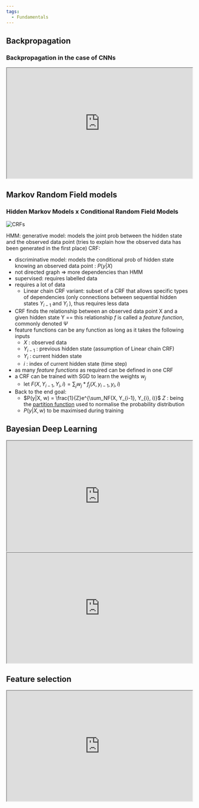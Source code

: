 ```yaml
---
tags:
  - Fundamentals
---
```

## Backpropagation
### Backpropagation in the case of CNNs
<iframe
  src="https://pavisj.medium.com/convolutions-and-backpropagations-46026a8f5d2c"
  style="width:100%; height:300px;"
></iframe>

## Markov Random Field models
### Hidden Markov Models x Conditional Random Field Models
![CRFs](https://www.youtube.com/watch?v=rI3DQS0P2fk)

HMM: generative model: models the joint prob between the hidden state and the observed data point (tries to explain how the observed data has been generated in the first place)
CRF: 
- discriminative model: models the conditional prob of hidden state knowing an observed data point : $P(y|X)$
- not directed graph => more dependencies than HMM
- supervised: requires labelled data
- requires a lot of data
	- Linear chain CRF variant: subset of a CRF that allows specific types of dependencies (only connections between sequential hidden states $Y_{i-1}$ and $Y_i$ ), thus requires less data
- CRF finds the relationship between an observed data point X and a given hidden state Y == this relationship *f* is called a *feature function*, commonly denoted $Ψ$
- feature functions can be any function as long as it takes the following inputs  
	- $X$ : observed data
	- $Y_{i-1}$ : previous hidden state (assumption of Linear chain CRF)
	- $Y_i$ : current hidden state
	- $i$ : index of current hidden state (time step)
- as many *feature functions* as required can be defined in one CRF
- a CRF can be trained with SGD to learn the weights $w_j$
	- let $F(X, Y_{i-1}, Y_{i}, i) = \sum_{j}w_j* f_j(X, y_{i-1}, y_{i}, i)$
- Back to the end goal:  
	-  $P(y|X, w) = \frac{1}{Z}e^{\sum_NF(X, Y_{i-1}, Y_{i}, i)}$
		$Z$ : being the [partition function](https://www.deeplearningbook.org/contents/partition.html) used to normalise the probability distribution 
	-  $P(y|X, w)$ to be maximised during training
## Bayesian Deep Learning
<iframe
  src="https://jorisbaan.nl/2021/03/02/introduction-to-bayesian-deep-learning.html"
  style="width:100%; height:300px;"
></iframe>

<iframe
  src="https://towardsdatascience.com/a-gentle-introduction-to-bayesian-deep-learning-d298c7243fd6"
  style="width:100%; height:300px;"
></iframe>

## Feature selection 
<iframe
  src="https://www.analyticsvidhya.com/blog/2020/10/feature-selection-techniques-in-machine-learning/"
  style="width:100%; height:300px;"
></iframe>

